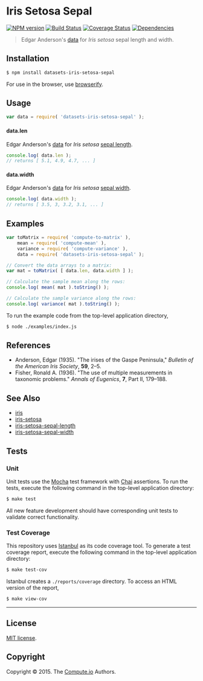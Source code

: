 Iris Setosa Sepal
===
[![NPM version][npm-image]][npm-url] [![Build Status][travis-image]][travis-url] [![Coverage Status][codecov-image]][codecov-url] [![Dependencies][dependencies-image]][dependencies-url]

> Edgar Anderson's [data](https://en.wikipedia.org/wiki/Iris_flower_data_set) for *Iris setosa* sepal length and width.


## Installation

``` bash
$ npm install datasets-iris-setosa-sepal
```

For use in the browser, use [browserify](https://github.com/substack/node-browserify).


## Usage

``` javascript
var data = require( 'datasets-iris-setosa-sepal' );
```

#### data.len

Edgar Anderson's [data](https://en.wikipedia.org/wiki/Iris_flower_data_set) for *Iris setosa* [sepal length](https://github.com/datasets-io/iris-setosa-sepal-length).

``` javascript
console.log( data.len );
// returns [ 5.1, 4.9, 4.7, ... ]
```

#### data.width

Edgar Anderson's [data](https://en.wikipedia.org/wiki/Iris_flower_data_set) for *Iris setosa* [sepal width](https://github.com/datasets-io/iris-setosa-sepal-width).

``` javascript
console.log( data.width );
// returns [ 3.5, 3, 3.2, 3.1, ... ]
```


## Examples

``` javascript
var toMatrix = require( 'compute-to-matrix' ),
	mean = require( 'compute-mean' ),
	variance = require( 'compute-variance' ),
	data = require( 'datasets-iris-setosa-sepal' );

// Convert the data arrays to a matrix:
var mat = toMatrix( [ data.len, data.width ] );

// Calculate the sample mean along the rows:
console.log( mean( mat ).toString() );

// Calculate the sample variance along the rows:
console.log( variance( mat ).toString() );
```

To run the example code from the top-level application directory,

``` bash
$ node ./examples/index.js
```


## References

*	Anderson, Edgar (1935). "The irises of the Gaspe Peninsula," *Bulletin of the American Iris Society*, __59__, 2–5.
*	Fisher, Ronald A. (1936). "The use of multiple measurements in taxonomic problems." *Annals of Eugenics*, __7__, Part II, 179–188.


## See Also

*	[iris](https://github.com/datasets-io/iris)
*	[iris-setosa](https://github.com/datasets-io/iris-setosa)
*	[iris-setosa-sepal-length](https://github.com/datasets-io/iris-setosa-sepal-length)
*	[iris-setosa-sepal-width](https://github.com/datasets-io/iris-setosa-sepal-width)


## Tests

### Unit

Unit tests use the [Mocha](http://mochajs.org/) test framework with [Chai](http://chaijs.com) assertions. To run the tests, execute the following command in the top-level application directory:

``` bash
$ make test
```

All new feature development should have corresponding unit tests to validate correct functionality.


### Test Coverage

This repository uses [Istanbul](https://github.com/gotwarlost/istanbul) as its code coverage tool. To generate a test coverage report, execute the following command in the top-level application directory:

``` bash
$ make test-cov
```

Istanbul creates a `./reports/coverage` directory. To access an HTML version of the report,

``` bash
$ make view-cov
```


---
## License

[MIT license](http://opensource.org/licenses/MIT).


## Copyright

Copyright &copy; 2015. The [Compute.io](https://github.com/compute-io) Authors.


[npm-image]: http://img.shields.io/npm/v/datasets-iris-setosa-sepal.svg
[npm-url]: https://npmjs.org/package/datasets-iris-setosa-sepal

[travis-image]: http://img.shields.io/travis/datasets-io/iris-setosa-sepal/master.svg
[travis-url]: https://travis-ci.org/datasets-io/iris-setosa-sepal

[codecov-image]: https://img.shields.io/codecov/c/github/datasets-io/iris-setosa-sepal/master.svg
[codecov-url]: https://codecov.io/github/datasets-io/iris-setosa-sepal?branch=master

[dependencies-image]: http://img.shields.io/david/datasets-io/iris-setosa-sepal.svg
[dependencies-url]: https://david-dm.org/datasets-io/iris-setosa-sepal

[dev-dependencies-image]: http://img.shields.io/david/dev/datasets-io/iris-setosa-sepal.svg
[dev-dependencies-url]: https://david-dm.org/dev/datasets-io/iris-setosa-sepal

[github-issues-image]: http://img.shields.io/github/issues/datasets-io/iris-setosa-sepal.svg
[github-issues-url]: https://github.com/datasets-io/iris-setosa-sepal/issues
